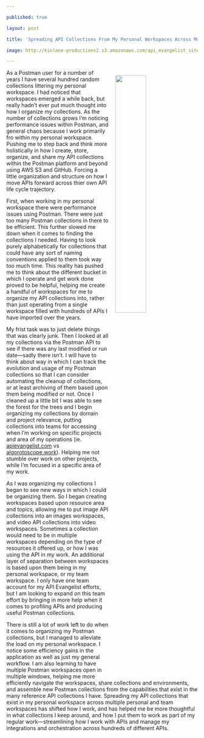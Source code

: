 ---
published: true
layout: post
title: 'Spreading API Collections From My Personal Workspaces Across Multiple Workspaces'
image: http://kinlane-productions2.s3.amazonaws.com/api_evangelist_site/blog/la_muse_gears_pipes_plumbing.jpg
---
<p><img style="padding: 15px;" src="http://kinlane-productions2.s3.amazonaws.com/api_evangelist_site/blog/la_muse_gears_pipes_plumbing.jpg" alt="" width="40%" align="right" /></p>
<p class="p1">As a Postman user for a number of years I have several hundred random collections littering my personal workspace. I had noticed that workspaces emerged a while back, but really hadn&rsquo;t ever put much thought into how I organize my collections. As the number of collections grows I&rsquo;m noticing performance issues within Postman, and general chaos because I work primarily fro within my personal workspace. Pushing me to step back and think more holistically in how I create, store, organize, and share my API collections within the Postman platform and beyond using AWS S3 and GitHub. Forcing a little organization and structure on how I move APIs forward across thier own API life cycle trajectory.</p>
<p class="p1">First, when working in my personal workspace there were performance issues using Postman. There were just too many Postman collections in there to be efficient. This further slowed me down when it comes to finding the collections I needed. Having to look purely alphabetically for collections that could have any sort of naming conventions applied to them took way too much time. This reality has pushed me to think about the different bucket in which I operate and get work done proved to be helpful, helping me create a handful of workspaces for me to organize my API collections into, rather than just operating from a single workspace filled with hundreds of APIs I have imported over the years.</p>
<p class="p1">My frist task was to just delete things that was clearly junk. Then I looked at all my collections via the Postman API to see if there was any last modified or run date&mdash;sadly there isn&rsquo;t. I will have to think about way in which I can track the evolution and usage of my Postman collections so that I can consider automating the cleanup of collections, or at least archiving of them based upon them being modified or not. Once I cleaned up a little bit I was able to see the forest for the trees and I begin organizing my collections by domain and project relevance, putting collections into teams for accessing when I&rsquo;m working on specific projects and area of my operations (ie. <a href="http://apievangelist.com"><span class="s1">apievangelist.com</span></a> vs <a href="/admin/blog/algorotoscope.work">algorotoscope.work</a>). Helping me not stumble over work on other projects, while I&rsquo;m focused in a specific area of my work.</p>
<p class="p1">As I was organizing my collections I began to see new ways in which I could be organizing them. So I began creating workspaces based upon resource area and topics, allowing me to put image API collections into an images workspaces, and video API collections into video workspaces. Sometimes a collection would need to be in multiple workspaces depending on the type of resources it offered up, or how I was using the API in my work. An additional layer of separation between workspaces is based upon them being in my personal workspace, or my team workspace. I only have one team account for my API Evangelist efforts, but I am looking to expand on this team effort by bringing in more help when it comes to profiling APIs and producing useful Postman collections.</p>
<p class="p1">There is still a lot of work left to do when it comes to organizing my Postman collections, but I managed to alleviate the load on my personal workspace. I notice some efficiency gains in the application as well as just my general workflow. I am also learning to have multiple Postman workspaces open in multiple windows, helping me more efficiently navigate the workspaces, share collections and environments, and assemble new Postman collections from the capabilities that exist in the many reference API collections I have. Spreading my API collections that exist in my personal workspace across multiple personal and team workspaces has shifted how I work, and has helped me be more thoughtful in what collections I keep around, and how I put them to work as part of my regular work&mdash;streamlining how I work with APIs and manage my integrations and orchestration across hundreds of different APIs.<span>&nbsp;</span></p>
